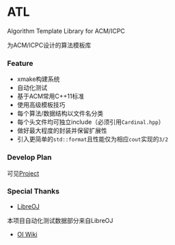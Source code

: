 # ATL
Algorithm Template Library for ACM/ICPC

为ACM/ICPC设计的算法模板库

### Feature

- xmake构建系统
- 自动化测试
- 基于ACM常用C++11标准
- 使用高级模板技巧
- 每个算法/数据结构以文件名分类
- 每个头文件均可独立include（必须引用`Cardinal.hpp`）
- 做好最大程度的封装并保留扩展性
- 引入更简单的`std::format`且性能仅为相应`cout`实现的`3/2`

### Develop Plan

可见[Project](https://github.com/OrbitZore/ATL/projects/1)

### Special Thanks


- [LibreOJ](https://loj.ac/)

本项目自动化测试数据部分来自LibreOJ

- [OI Wiki](http://oi-wiki.org/)
